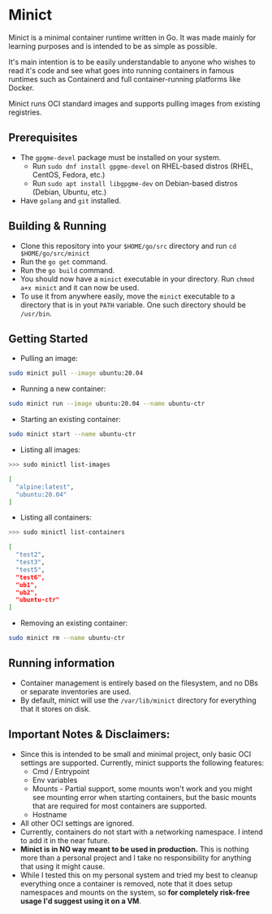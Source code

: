 # Minict

Minict is a minimal container runtime written in Go. It was made mainly for learning purposes and is intended to be as simple as possible. 

It's main intention is to be easily understandable to anyone who wishes to read it's code and see what goes into running containers in famous runtimes such as Containerd and full container-running platforms like Docker.

Minict runs OCI standard images and supports pulling images from existing registries. 

## Prerequisites
 * The `gpgme-devel` package must be installed on your system.
   * Run `sudo dnf install gpgme-devel` on RHEL-based distros (RHEL, CentOS, Fedora, etc.)
   * Run `sudo apt install libgpgme-dev` on Debian-based distros (Debian, Ubuntu, etc.)
 * Have `golang` and `git` installed.

## Building & Running
 * Clone this repository into your `$HOME/go/src` directory and run `cd $HOME/go/src/minict`
 * Run the `go get` command.
 * Run the `go build` command.
 * You should now have a `minict` executable in your directory. Run `chmod a+x minict` and it can now be used.
 * To use it from anywhere easily, move the `minict` executable to a directory that is in yout `PATH` variable. One such directory should be `/usr/bin`.

 ## Getting Started
  * Pulling an image:
  ```bash
  sudo minict pull --image ubuntu:20.04
  ```
  * Running a new container:
  ```bash
  sudo minict run --image ubuntu:20.04 --name ubuntu-ctr
  ```
  * Starting an existing container:
  ```bash
  sudo minict start --name ubuntu-ctr
  ```
  * Listing all images:
  ```bash
  >>> sudo minictl list-images

  [
	"alpine:latest",
	"ubuntu:20.04"
  ]
  ```
  * Listing all containers:
  ```bash
  >>> sudo minictl list-containers
  
  [
	"test2",
	"test3",
	"test5",
	"test6",
	"ub1",
	"ub2",
	"ubuntu-ctr"
]
  ```
  * Removing an existing container:
  ```bash
  sudo minict rm --name ubuntu-ctr
  ```

## Running information
 * Container management is entirely based on the filesystem, and no DBs or separate inventories are used.
 * By default, minict will use the `/var/lib/minict` directory for everything that it stores on disk. 

## Important Notes & Disclaimers:
 * Since this is intended to be small and minimal project, only basic OCI settings are supported. Currently, minict supports the following features:
   * Cmd / Entrypoint
   * Env variables
   * Mounts - Partial support, some mounts won't work and you might see mounting error when starting containers, but the basic mounts that are required for most containers are supported.
   * Hostname
* All other OCI settings are ignored.
* Currently, containers do not start with a networking namespace. I intend to add it in the near future.
* **Minict is in NO way meant to be used in production.** This is nothing more than a personal project and I take no responsibility for anything that using it might cause.
* While I tested this on my personal system and tried my best to cleanup everything once a container is removed, note that it does setup namespaces and mounts on the system, so **for completely risk-free usage I'd suggest using it on a VM**.
